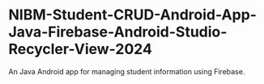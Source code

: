 # NIBM-Student-CRUD-Android-App-Java-Firebase-Android-Studio-Recycler-View-2024
An Java Android app for managing student information using Firebase.

